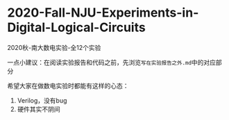 # 2020-Fall-NJU-Experiments-in-Digital-Logical-Circuits
2020秋-南大数电实验-全12个实验



一点小建议：在阅读实验报告和代码之前，先浏览`写在实验报告之外.md`中的对应部分



希望大家在做数电实验时都能有这样的心态：

1. Verilog，没有bug
2. 硬件其实不阴间